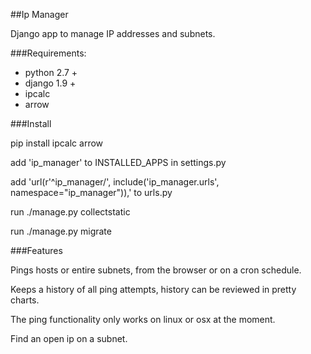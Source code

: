 ##Ip Manager

Django app to manage IP addresses and subnets.

###Requirements:
<ul>
<li>python 2.7 +</li>
<li>django 1.9 +</li>
<li>ipcalc</li>
<li>arrow</li>
</ul>


###Install 

pip install ipcalc arrow

add 'ip_manager' to INSTALLED_APPS in settings.py

add 'url(r'^ip_manager/', include('ip_manager.urls', namespace="ip_manager")),' to urls.py

run ./manage.py collectstatic

run ./manage.py migrate


###Features

Pings hosts or entire subnets, from the browser or on a cron schedule.

Keeps a history of all ping attempts, history can be reviewed in pretty charts.

The ping functionality only works on linux or osx at the moment.

Find an open ip on a subnet.


